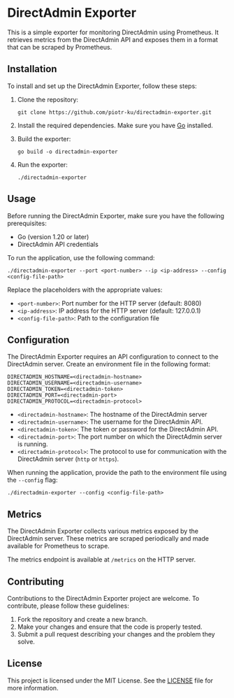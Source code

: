 # DirectAdmin Exporter

This is a simple exporter for monitoring DirectAdmin using Prometheus. It retrieves metrics from the DirectAdmin API and exposes them in a format that can be scraped by Prometheus.

## Installation

To install and set up the DirectAdmin Exporter, follow these steps:

1. Clone the repository:

   ```shell
   git clone https://github.com/piotr-ku/directadmin-exporter.git
   ```

2. Install the required dependencies. Make sure you have [Go](https://golang.org/doc/install) installed.

3. Build the exporter:

   ```shell
   go build -o directadmin-exporter
   ```

4. Run the exporter:

   ```shell
   ./directadmin-exporter
   ```

## Usage

Before running the DirectAdmin Exporter, make sure you have the following prerequisites:

- Go (version 1.20 or later)
- DirectAdmin API credentials

To run the application, use the following command:

```shell
./directadmin-exporter --port <port-number> --ip <ip-address> --config <config-file-path>
```

Replace the placeholders with the appropriate values:

- `<port-number>`: Port number for the HTTP server (default: 8080)
- `<ip-address>`: IP address for the HTTP server (default: 127.0.0.1)
- `<config-file-path>`: Path to the configuration file

## Configuration

The DirectAdmin Exporter requires an API configuration to connect to the DirectAdmin server. Create an environment file in the following format:

```
DIRECTADMIN_HOSTNAME=<directadmin-hostname>
DIRECTADMIN_USERNAME=<directadmin-username>
DIRECTADMIN_TOKEN=<directadmin-token>
DIRECTADMIN_PORT=<directadmin-port>
DIRECTADMIN_PROTOCOL=<directadmin-protocol>
```

- `<directadmin-hostname>`: The hostname of the DirectAdmin server
- `<directadmin-username>`: The username for the DirectAdmin API.
- `<directadmin-token>`: The token or password for the DirectAdmin API.
- `<directadmin-port>`: The port number on which the DirectAdmin server is running.
- `<directadmin-protocol>`: The protocol to use for communication with the DirectAdmin server (`http` or `https`).

When running the application, provide the path to the environment file using the `--config` flag:

```shell
./directadmin-exporter --config <config-file-path>
```

## Metrics

The DirectAdmin Exporter collects various metrics exposed by the DirectAdmin server. These metrics are scraped periodically and made available for Prometheus to scrape.

The metrics endpoint is available at `/metrics` on the HTTP server.

## Contributing

Contributions to the DirectAdmin Exporter project are welcome. To contribute, please follow these guidelines:

1. Fork the repository and create a new branch.
2. Make your changes and ensure that the code is properly tested.
3. Submit a pull request describing your changes and the problem they solve.

## License

This project is licensed under the MIT License. See the [LICENSE](LICENSE) file for more information.
